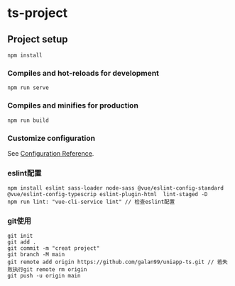 # ts-project

## Project setup
```
npm install
```

### Compiles and hot-reloads for development
```
npm run serve
```

### Compiles and minifies for production
```
npm run build
```

### Customize configuration
See [Configuration Reference](https://cli.vuejs.org/config/).

### eslint配置
```
npm install eslint sass-loader node-sass @vue/eslint-config-standard @vue/eslint-config-typescrip eslint-plugin-html  lint-staged -D
npm run lint: "vue-cli-service lint" // 检查eslint配置
```

### git使用
```
git init
git add .
git commit -m "creat project"
git branch -M main
git remote add origin https://github.com/galan99/uniapp-ts.git // 若失败执行git remote rm origin
git push -u origin main
```